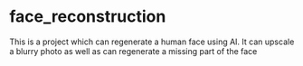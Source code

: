 # face_reconstruction
This is a project which can regenerate a human face using AI. It can upscale a blurry photo as well as can regenerate a missing part of the face
